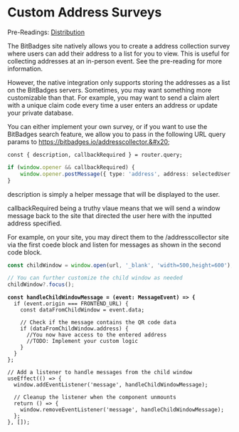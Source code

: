 # Custom Address Surveys

Pre-Readings: [Distribution](../../overview/how-it-works/distribution.md)

The BitBadges site natively allows you to create a address collection survey where users can add their address to a list for you to view. This is useful for collecting addresses at an in-person event. See the pre-reading for more information.

However, the native integration only supports storing the addresses as a list on the BitBadges servers. Sometimes, you may want something more customizable than that. For example, you may want to send a claim alert with a unique claim code every time a user enters an address or update your private database.

You can either implement your own survey, or if you want to use the BitBadges search feature, we allow you to pass in the following URL query params to https://bitbadges.io/addresscollector.&#x20;

```typoscript
const { description, callbackRequired } = router.query;
```

```typescript
if (window.opener && callbackRequired) {
    window.opener.postMessage({ type: 'address', address: selectedUser }, "*");
}
```

description is simply a helper message that will be displayed to the user.&#x20;

callbackRequired being a truthy vlaue means that we will send a window message back to the site that directed the user here with the inputted address specified.&#x20;

For example, on your site, you may direct them to the /addresscollector site via the first coede block and listen for messages as shown in the second code block.

```typescript
const childWindow = window.open(url, '_blank', 'width=500,height=600');

// You can further customize the child window as needed
childWindow?.focus();
```

<pre class="language-typescript"><code class="lang-typescript"><strong>const handleChildWindowMessage = (event: MessageEvent) => {
</strong>  if (event.origin === FRONTEND_URL) {
    const dataFromChildWindow = event.data;

    // Check if the message contains the QR code data
    if (dataFromChildWindow.address) {
      //You now have access to the entered address
      //TODO: Implement your custom logic
    }
  }
};

// Add a listener to handle messages from the child window
useEffect(() => {
  window.addEventListener('message', handleChildWindowMessage);

  // Cleanup the listener when the component unmounts
  return () => {
    window.removeEventListener('message', handleChildWindowMessage);
  };
}, []);
</code></pre>


